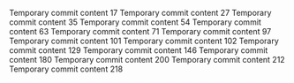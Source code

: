 Temporary commit content 17
Temporary commit content 27
Temporary commit content 35
Temporary commit content 54
Temporary commit content 63
Temporary commit content 71
Temporary commit content 97
Temporary commit content 101
Temporary commit content 102
Temporary commit content 129
Temporary commit content 146
Temporary commit content 180
Temporary commit content 200
Temporary commit content 212
Temporary commit content 218
